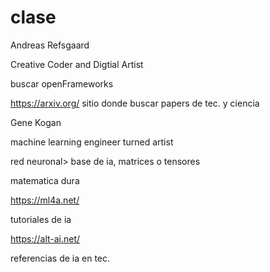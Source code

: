 # clase

Andreas Refsgaard

Creative Coder and Digtial Artist

buscar openFrameworks


https://arxiv.org/ sitio donde buscar papers de tec. y ciencia


Gene Kogan

machine learning engineer turned artist


red neuronal> base de ia, matrices  o tensores

matematica dura


https://ml4a.net/ 

tutoriales de ia


https://alt-ai.net/

referencias de ia en tec.

